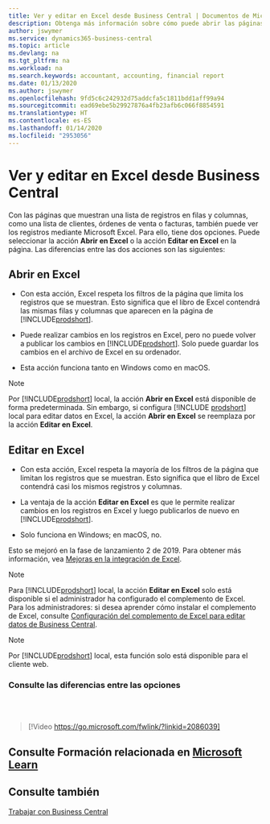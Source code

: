 ```yaml
---
title: Ver y editar en Excel desde Business Central | Documentos de Microsoft
description: Obtenga más información sobre cómo puede abrir las páginas en Microsoft Excel desde Business Central para un mejor análisis de datos.
author: jswymer
ms.service: dynamics365-business-central
ms.topic: article
ms.devlang: na
ms.tgt_pltfrm: na
ms.workload: na
ms.search.keywords: accountant, accounting, financial report
ms.date: 01/13/2020
ms.author: jswymer
ms.openlocfilehash: 9fd5c6c242932d75addcfa5c1811bdd1aff99a94
ms.sourcegitcommit: ead69ebe5b29927876a4fb23afb6c066f8854591
ms.translationtype: HT
ms.contentlocale: es-ES
ms.lasthandoff: 01/14/2020
ms.locfileid: "2953056"
---
```

# <a name="viewing-and-editing-in-excel-from-business-central"></a>Ver y editar en Excel desde Business Central

Con las páginas que muestran una lista de registros en filas y columnas, como una lista de clientes, órdenes de venta o facturas, también puede ver los registros mediante Microsoft Excel. Para ello, tiene dos opciones. Puede seleccionar la acción **Abrir en Excel** o la acción **Editar en Excel** en la página. Las diferencias entre las dos acciones son las siguientes:  

## <a name="open-in-excel"></a>Abrir en Excel

- Con esta acción, Excel respeta los filtros de la página que limita los registros que se muestran. Esto significa que el libro de Excel contendrá las mismas filas y columnas que aparecen en la página de [!INCLUDE[prodshort](includes/prodshort.md)].

- Puede realizar cambios en los registros en Excel, pero no puede volver a publicar los cambios en [!INCLUDE[prodshort](includes/prodshort.md)]. Solo puede guardar los cambios en el archivo de Excel en su ordenador.

- Esta acción funciona tanto en Windows como en macOS.

> [!NOTE]
> Por [!INCLUDE[prodshort](includes/prodshort.md)] local, la acción **Abrir en Excel** está disponible de forma predeterminada. Sin embargo, si configura [!INCLUDE [prodshort](includes/prodshort.md)] local para editar datos en Excel, la acción **Abrir en Excel** se reemplaza por la acción **Editar en Excel**.

## <a name="edit-in-excel"></a>Editar en Excel

- Con esta acción, Excel respeta la mayoría de los filtros de la página que limitan los registros que se muestran. Esto significa que el libro de Excel contendrá casi los mismos registros y columnas.

- La ventaja de la acción **Editar en Excel** es que le permite realizar cambios en los registros en Excel y luego publicarlos de nuevo en [!INCLUDE[prodshort](includes/prodshort.md)].

- Solo funciona en Windows; en macOS, no.

Esto se mejoró en la fase de lanzamiento 2 de 2019. Para obtener más información, vea [Mejoras en la integración de Excel](/dynamics365-release-plan/2019wave2/dynamics365-business-central/enhancements-excel-integration).

> [!NOTE]
> Para [!INCLUDE[prodshort](includes/prodshort.md)] local, la acción **Editar en Excel** solo está disponible si el administrador ha configurado el complemento de Excel. Para los administradores: si desea aprender cómo instalar el complemento de Excel, consulte [Configuración del complemento de Excel para editar datos de Business Central](/dynamics365/business-central/dev-itpro/administration/configuring-excel-addin).

> [!NOTE]
> Por [!INCLUDE[prodshort](includes/prodshort.md)] local, esta función solo está disponible para el cliente web.

### <a name="see-the-differences-between-the-options"></a>Consulte las diferencias entre las opciones
<br><br>  

> [!Video https://go.microsoft.com/fwlink/?linkid=2086039]

## <a name="see-related-training-at-microsoft-learnlearnmodulesconfigure-powerbi-excel-dynamics-365-business-centralindex"></a>Consulte Formación relacionada en [Microsoft Learn](/learn/modules/configure-powerbi-excel-dynamics-365-business-central/index)

## <a name="see-also"></a>Consulte también
[Trabajar con Business Central](ui-work-product.md)  
